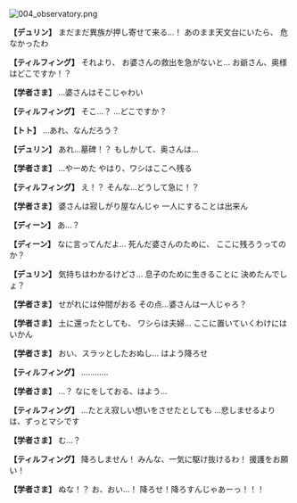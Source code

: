 
![004_observatory.png](../images/backgrounds/004_observatory.png)

**【デュリン】**
まだまだ異族が押し寄せて来る…！
あのまま天文台にいたら、
危なかったわ

**【ティルフィング】**
それより、
お婆さんの救出を急がないと…
お爺さん、奥様はどこですか！？

**【学者さま】**
…婆さんはそこじゃわい

**【ティルフィング】**
そこ…？
…どこですか？

**【トト】**
…あれ、なんだろう？

**【デュリン】**
あれ…墓碑！？
もしかして、奥さんは…

**【学者さま】**
…やーめた
やはり、ワシはここへ残る

**【ティルフィング】**
え！？
そんな…どうして急に！？

**【学者さま】**
婆さんは寂しがり屋なんじゃ
一人にすることは出来ん

**【ディーン】**
あ…？

**【ディーン】**
なに言ってんだよ…
死んだ婆さんのために、
ここに残ろうってのか？

**【デュリン】**
気持ちはわかるけどさ…
息子のために生きることに
決めたんでしょ？

**【学者さま】**
せがれには仲間がおる
その点…婆さんは一人じゃろ？

**【学者さま】**
土に還ったとしても、
ワシらは夫婦…
ここに置いていくわけにはいかん

**【学者さま】**
おい、スラッとしたおぬし…
はよう降ろせ

**【ティルフィング】**
…………

**【学者さま】**
…？
なにをしておる、はよう…

**【ティルフィング】**
…たとえ寂しい想いをさせたとしても
…悲しませるよりは、ずっとマシです

**【学者さま】**
む…？

**【ティルフィング】**
降ろしません！
みんな、一気に駆け抜けるわ！
援護をお願い！

**【学者さま】**
ぬな！？
お、おい…！
降ろせ！降ろすんじゃあーっ！！！